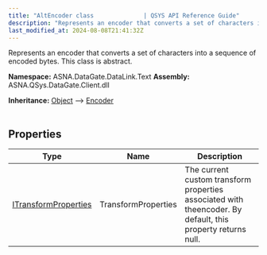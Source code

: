 ```yaml
---
title: "AltEncoder class              | QSYS API Reference Guide"
description: "Represents an encoder that converts a set of characters into a sequence of encoded bytes. This class is abstract. "
last_modified_at: 2024-08-08T21:41:32Z
---
```


Represents an encoder that converts a set of characters into a sequence of encoded bytes. This class is abstract.

**Namespace:** ASNA.DataGate.DataLink.Text
**Assembly:** ASNA.QSys.DataGate.Client.dll

**Inheritance:** [Object](https://docs.microsoft.com/en-us/dotnet/api/system.object) --> [Encoder](https://learn.microsoft.com/en-us/dotnet/api/system.text.encoder?view=net-8.0)
<br>
<br>

## Properties

| Type | Name | Description
| --- | --- | --- 
| [ITransformProperties](/reference/datagate/datagate-providers/i-transform-properties.html) | TransformProperties | The current custom transform properties associated with theencoder. By default, this property returns null. |
